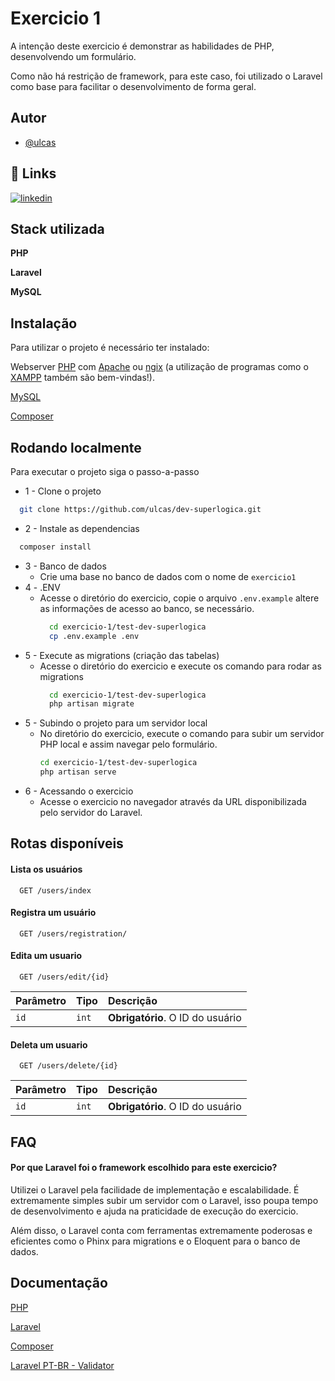 
# Exercicio 1

A intenção deste exercicio é demonstrar as habilidades de PHP, desenvolvendo um formulário.

Como não há restrição de framework, para este caso, foi utilizado o Laravel como base para facilitar o desenvolvimento de forma geral.



## Autor

- [@ulcas](https://www.github.com/ulcas)


## 🔗 Links
[![linkedin](https://img.shields.io/badge/linkedin-0A66C2?style=for-the-badge&logo=linkedin&logoColor=white)](https://www.linkedin.com/in/ulcas/)

## Stack utilizada

**PHP**

**Laravel**

**MySQL**


## Instalação

Para utilizar o projeto é necessário ter instalado:

Webserver [PHP](https://www.php.net/) com [Apache](https://httpd.apache.org/) ou [ngix](https://nginx.org/en/docs/) (a utilização de programas como o [XAMPP](https://www.apachefriends.org/pt_br/index.html) também são bem-vindas!).

[MySQL](https://www.mysql.com/)

[Composer](https://getcomposer.org/)

## Rodando localmente

Para executar o projeto siga o passo-a-passo

- 1 - Clone o projeto
```bash
  git clone https://github.com/ulcas/dev-superlogica.git
```
- 2 - Instale as dependencias
```bash
  composer install
```
- 3 - Banco de dados
  - Crie uma base no banco de dados com o nome de `exercicio1` 
- 4 - .ENV
  - Acesse o diretório do exercicio, copie o arquivo `.env.example` altere as informações de acesso ao banco, se necessário.
    ```bash
      cd exercicio-1/test-dev-superlogica
      cp .env.example .env
    ```
- 5 - Execute as migrations (criação das tabelas)
  - Acesse o diretório do exercicio e execute os comando para rodar as migrations
    ```bash
      cd exercicio-1/test-dev-superlogica
      php artisan migrate
    ```
- 5 - Subindo o projeto para um servidor local
  - No diretório do exercicio, execute o comando para subir um servidor PHP local e assim navegar pelo formulário.
      ```bash
      cd exercicio-1/test-dev-superlogica
      php artisan serve
    ```
- 6 - Acessando o exercicio
    - Acesse o exercicio no navegador através da URL disponibilizada pelo servidor do Laravel.

## Rotas disponíveis

#### Lista os usuários

```http
  GET /users/index
```

#### Registra um usuário

```http
  GET /users/registration/
```

#### Edita um usuario

```http
  GET /users/edit/{id}
```

| Parâmetro   | Tipo       | Descrição                                   |
| :---------- | :--------- | :------------------------------------------ |
| `id`      | `int` | **Obrigatório**. O ID do usuário |

#### Deleta um usuario

```http
  GET /users/delete/{id}
```

| Parâmetro   | Tipo       | Descrição                                   |
| :---------- | :--------- | :------------------------------------------ |
| `id`      | `int` | **Obrigatório**. O ID do usuário |


## FAQ

#### Por que Laravel foi o framework escolhido para este exercicio?

Utilizei o Laravel pela facilidade de implementação e escalabilidade.
É extremamente simples subir um servidor com o Laravel,
isso poupa tempo de desenvolvimento e ajuda na praticidade de execução do exercicio.

Além disso, o Laravel conta com ferramentas extremamente poderosas e eficientes
como o Phinx para migrations e o Eloquent para o banco de dados.

## Documentação

[PHP](https://www.php.net/manual/pt_BR/)

[Laravel](https://laravel.com/docs/9.x/)

[Composer](https://getcomposer.org/doc/o)

[Laravel PT-BR - Validator](http://laravellegends.github.io/pt-br-validator/)
